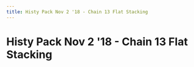 ```yaml
---
title: Histy Pack Nov 2 '18 - Chain 13 Flat Stacking
---
```

<ClientOnly><AssetLoader :reloadOnce="true" />
# Histy Pack Nov 2 '18 - Chain 13 Flat Stacking

<GameSlides :jsonFileToLoad="'playermade/histy_nov2/chain13_flat.json'" :useRandomSeed="false" :useManualData="false" :replay="true"></GameSlides>

</ClientOnly>
